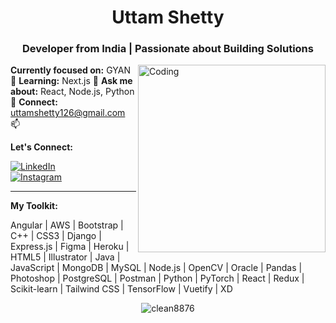 <h1 align="center">Uttam Shetty</h1>
<h3 align="center">Developer from India | Passionate about Building Solutions</h3>

<img align="right" alt="Coding" width="300" src="https://i.pinimg.com/originals/06/60/ef/0660efe82fa3da42ed56eef013171835.gif">

**Currently focused on:** GYAN 🚀
**Learning:** Next.js 🧠
**Ask me about:** React, Node.js, Python 💬
**Connect:** uttamshetty126@gmail.com 📫 

**Let's Connect:**

[![LinkedIn](https://raw.githubusercontent.com/rahuldkjain/github-profile-readme-generator/master/src/images/icons/Social/linked-in-alt.svg)](https://www.linkedin.com/in/uttam-shetty-6768a6241/)  
[![Instagram](https://raw.githubusercontent.com/rahuldkjain/github-profile-readme-generator/master/src/images/icons/Social/instagram.svg)](https://instagram.com/uttam_shetty_26)

---

**My Toolkit:**

Angular | AWS | Bootstrap | C++ | CSS3 | Django | Express.js | Figma | Heroku | HTML5 | Illustrator | Java | JavaScript | MongoDB | MySQL | Node.js | OpenCV | Oracle | Pandas | Photoshop | PostgreSQL | Postman | Python | PyTorch | React | Redux | Scikit-learn | Tailwind CSS | TensorFlow | Vuetify | XD

<p align="center"> 
  <img src="https://github-readme-stats.vercel.app/api/top-langs?username=clean8876&show_icons=true&locale=en&layout=compact" alt="clean8876" />
</p>
